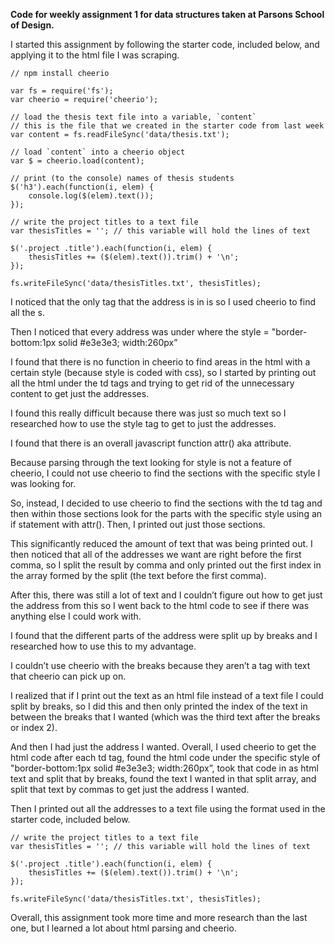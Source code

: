 **Code for weekly assignment 1 for data structures taken at Parsons School of Design.**

I started this assignment by following the starter code, included below, and applying it to the html file I was scraping.

    // npm install cheerio

    var fs = require('fs');
    var cheerio = require('cheerio');

    // load the thesis text file into a variable, `content`
    // this is the file that we created in the starter code from last week
    var content = fs.readFileSync('data/thesis.txt');

    // load `content` into a cheerio object
    var $ = cheerio.load(content);

    // print (to the console) names of thesis students
    $('h3').each(function(i, elem) {
        console.log($(elem).text());
    });

    // write the project titles to a text file
    var thesisTitles = ''; // this variable will hold the lines of text

    $('.project .title').each(function(i, elem) {
        thesisTitles += ($(elem).text()).trim() + '\n';
    });

    fs.writeFileSync('data/thesisTitles.txt', thesisTitles);

I noticed that the only tag that the address is in is <td> so I used cheerio to find all the <td>s.

Then I noticed that every address was under where the style = "border-bottom:1px solid #e3e3e3; width:260px”

I found that there is no function in cheerio to find areas in the html with a certain style (because style is coded with css), so I started by printing out all the html under the td tags and trying to get rid of the unnecessary content to get just the addresses. 

I found this really difficult because there was just so much text so I researched how to use the style tag to get to just the addresses.

I found that there is an overall javascript function attr() aka attribute.

Because parsing through the text looking for style is not a feature of cheerio, I could not use cheerio to find the sections with the specific style I was looking for.

So, instead, I decided to use cheerio to find the sections with the td tag and then within those sections look for the parts with the specific style using an if statement with attr(). Then, I printed out just those sections.

This significantly reduced the amount of text that was being printed out. I then noticed that all of the addresses we want are right before the first comma, so I split the result by comma and only printed out the first index in the array formed by the split (the text before the first comma).

After this, there was still a lot of text and I couldn’t figure out how to get just the address from this so I went back to the html code to see if there was anything else I could work with. 

I found that the different parts of the address were split up by breaks and I researched how to use this to my advantage.

I couldn’t use cheerio with the breaks because they aren’t a tag with text that cheerio can pick up on. 
 
I realized that if I print out the text as an html file instead of a text file I could split by breaks, so I did this and then only printed the index of the text in between the breaks that I wanted (which was the third text after the breaks or index 2).

And then I had just the address I wanted. Overall, I used cheerio to get the html code after each td tag, found the html code under the specific style of "border-bottom:1px solid #e3e3e3; width:260px”, took that code in as html text and split that by breaks, found the text I wanted in that split array, and split that text by commas to get just the address I wanted.

Then I printed out all the addresses to a text file using the format used in the starter code, included below.

    // write the project titles to a text file
    var thesisTitles = ''; // this variable will hold the lines of text

    $('.project .title').each(function(i, elem) {
        thesisTitles += ($(elem).text()).trim() + '\n';
    });

    fs.writeFileSync('data/thesisTitles.txt', thesisTitles);
    
Overall, this assignment took more time and more research than the last one, but I learned a lot about html parsing and cheerio.
